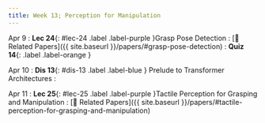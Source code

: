 ```yaml
---
title: Week 13; Perception for Manipulation
---
```


Apr 9
: **Lec 24**{: #lec-24 .label .label-purple }Grasp Pose Detection
  : [📃 Related Papers]({{ site.baseurl }}/papers/#grasp-pose-detection)
: **Quiz 14**{: .label .label-orange }


Apr 10
: **Dis 13**{: #dis-13 .label .label-blue } Prelude to Transformer Architectures
  : &nbsp;

Apr 11
: **Lec 25**{: #lec-25 .label .label-purple }Tactile Perception for Grasping and Manipulation
  : [📃 Related Papers]({{ site.baseurl }}/papers/#tactile-perception-for-grasping-and-manipulation)




